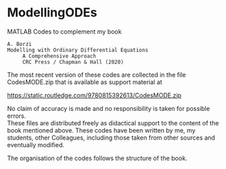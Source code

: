 # ModellingODEs

MATLAB Codes  to complement my book 
	
	A. Borzi 
	Modelling with Ordinary Differential Equations 
         A Comprehensive Approach
         CRC Press / Chapman & Hall (2020) 

The most recent version of these codes are collected in the file CodesMODE.zip that is available as support material at

https://static.routledge.com/9780815392613/CodesMODE.zip

No claim of accuracy is made and no responsibility is taken for possible errors.  
These files are distributed freely as didactical support to the content of the 
book mentioned above. 
These codes have been written by me, my students, other Colleagues, including those taken from other 
sources and eventually modified.

The organisation of the codes follows the structure of the book. 
